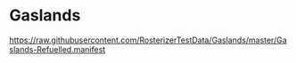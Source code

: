 # Gaslands

https://raw.githubusercontent.com/RosterizerTestData/Gaslands/master/Gaslands-Refuelled.manifest